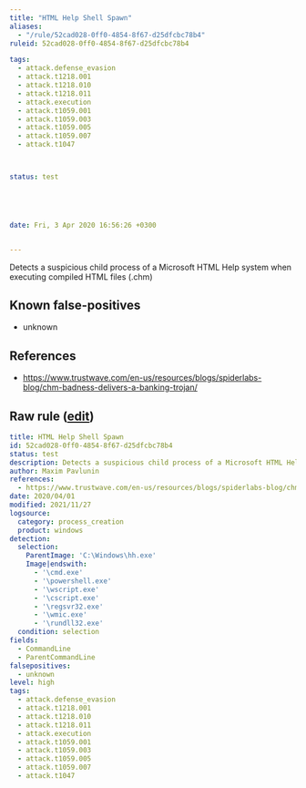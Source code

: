 ```yaml
---
title: "HTML Help Shell Spawn"
aliases:
  - "/rule/52cad028-0ff0-4854-8f67-d25dfcbc78b4"
ruleid: 52cad028-0ff0-4854-8f67-d25dfcbc78b4

tags:
  - attack.defense_evasion
  - attack.t1218.001
  - attack.t1218.010
  - attack.t1218.011
  - attack.execution
  - attack.t1059.001
  - attack.t1059.003
  - attack.t1059.005
  - attack.t1059.007
  - attack.t1047



status: test





date: Fri, 3 Apr 2020 16:56:26 +0300


---
```


Detects a suspicious child process of a Microsoft HTML Help system when executing compiled HTML files (.chm)

<!--more-->


## Known false-positives

* unknown



## References

* https://www.trustwave.com/en-us/resources/blogs/spiderlabs-blog/chm-badness-delivers-a-banking-trojan/


## Raw rule ([edit](https://github.com/SigmaHQ/sigma/edit/master/rules/windows/process_creation/proc_creation_win_html_help_spawn.yml))
```yaml
title: HTML Help Shell Spawn
id: 52cad028-0ff0-4854-8f67-d25dfcbc78b4
status: test
description: Detects a suspicious child process of a Microsoft HTML Help system when executing compiled HTML files (.chm)
author: Maxim Pavlunin
references:
  - https://www.trustwave.com/en-us/resources/blogs/spiderlabs-blog/chm-badness-delivers-a-banking-trojan/
date: 2020/04/01
modified: 2021/11/27
logsource:
  category: process_creation
  product: windows
detection:
  selection:
    ParentImage: 'C:\Windows\hh.exe'
    Image|endswith:
      - '\cmd.exe'
      - '\powershell.exe'
      - '\wscript.exe'
      - '\cscript.exe'
      - '\regsvr32.exe'
      - '\wmic.exe'
      - '\rundll32.exe'
  condition: selection
fields:
  - CommandLine
  - ParentCommandLine
falsepositives:
  - unknown
level: high
tags:
  - attack.defense_evasion
  - attack.t1218.001
  - attack.t1218.010
  - attack.t1218.011
  - attack.execution
  - attack.t1059.001
  - attack.t1059.003
  - attack.t1059.005
  - attack.t1059.007
  - attack.t1047

```
